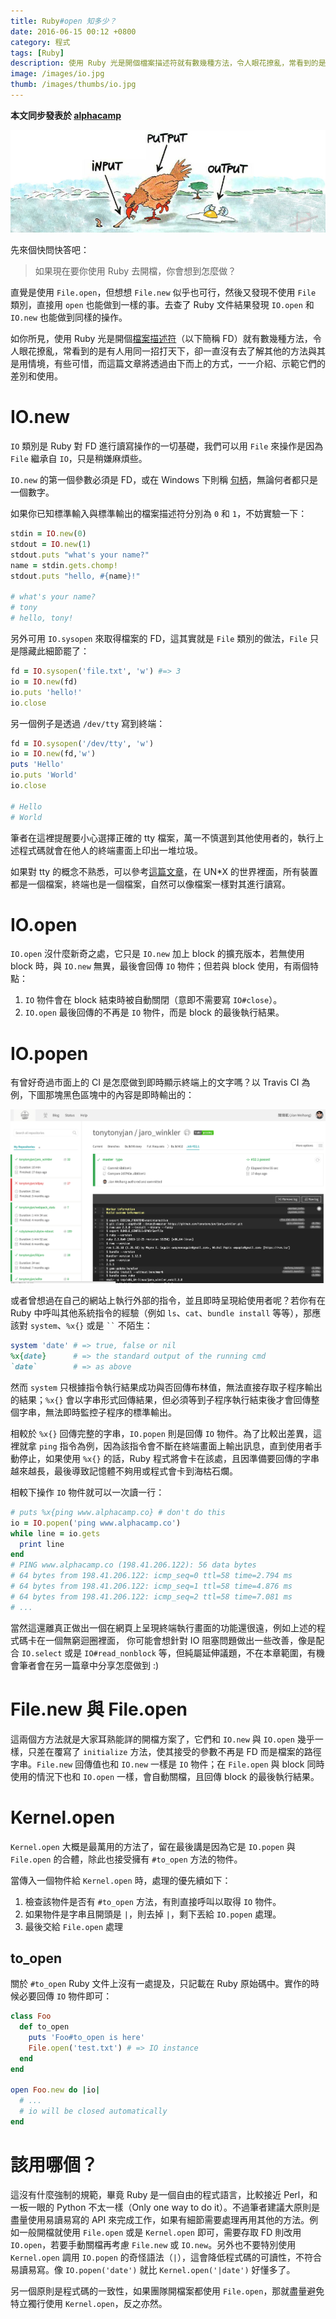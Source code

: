 ```yaml
---
title: Ruby#open 知多少？
date: 2016-06-15 00:12 +0800
category: 程式
tags: [Ruby]
description: 使用 Ruby 光是開個檔案描述符就有數幾種方法，令人眼花撩亂，常看到的是有人用同一招打天下，卻一直沒有去了解其他的方法與其是用情境，有些可惜，而這篇文章將透過由下而上的方式，一一介紹、示範它們的差別和使用。
image: /images/io.jpg
thumb: /images/thumbs/io.jpg
---
```


**本文同步發表於 [alphacamp](https://blog.alphacamp.co/2016/06/30/ruby-open/)**

![](/images/io.jpg)

先來個快問快答吧：

> 如果現在要你使用 Ruby 去開檔，你會想到怎麼做？

直覺是使用 `File.open`，但想想 `File.new` 似乎也可行，然後又發現不使用 `File` 類別，直接用 `open` 也能做到一樣的事。去查了 Ruby 文件結果發現 `IO.open` 和 `IO.new` 也能做到同樣的操作。

如你所見，使用 Ruby 光是開個[檔案描述符]（以下簡稱 FD）就有數幾種方法，令人眼花撩亂，常看到的是有人用同一招打天下，卻一直沒有去了解其他的方法與其是用情境，有些可惜，而這篇文章將透過由下而上的方式，一一介紹、示範它們的差別和使用。

# IO.new

`IO` 類別是 Ruby 對 FD 進行讀寫操作的一切基礎，我們可以用 `File` 來操作是因為 `File` 繼承自 `IO`，只是稍嫌麻煩些。

`IO.new` 的第一個參數必須是 FD，或在 Windows 下則稱 [句柄]，無論何者都只是一個數字。

如果你已知標準輸入與標準輸出的檔案描述符分別為 `0` 和 `1`，不妨實驗一下：

```ruby
stdin = IO.new(0)
stdout = IO.new(1)
stdout.puts "what's your name?"
name = stdin.gets.chomp!
stdout.puts "hello, #{name}!"

# what's your name?
# tony
# hello, tony!
```

另外可用 `IO.sysopen` 來取得檔案的 FD，這其實就是 `File` 類別的做法，`File` 只是隱藏此細節罷了：

```ruby
fd = IO.sysopen('file.txt', 'w') #=> 3
io = IO.new(fd)
io.puts 'hello!'
io.close
```

另一個例子是透過 `/dev/tty` 寫到終端：

```ruby
fd = IO.sysopen('/dev/tty', 'w')
io = IO.new(fd,'w')
puts 'Hello'
io.puts 'World'
io.close

# Hello
# World
```

筆者在這裡提醒要小心選擇正確的 tty 檔案，萬一不慎選到其他使用者的，執行上述程式碼就會在他人的終端畫面上印出一堆垃圾。

如果對 tty 的概念不熟悉，可以參考[這篇文章][tty]，在 UN*X 的世界裡面，所有裝置都是一個檔案，終端也是一個檔案，自然可以像檔案一樣對其進行讀寫。

# IO.open

`IO.open` 沒什麼新奇之處，它只是 `IO.new` 加上 block 的擴充版本，若無使用 block 時，與 `IO.new` 無異，最後會回傳 `IO` 物件；但若與 block 使用，有兩個特點：

1. `IO` 物件會在 block 結束時被自動關閉（意即不需要寫 `IO#close`）。
2. `IO.open` 最後回傳的不再是 `IO` 物件，而是 block 的最後執行結果。

# IO.popen

有曾好奇過市面上的 CI 是怎麼做到即時顯示終端上的文字嗎？以 Travis CI 為例，下圖那塊黑色區塊中的內容是即時輸出的：

![](/images/travis.png)

或者曾想過在自己的網站上執行外部的指令，並且即時呈現給使用者呢？若你有在 Ruby 中呼叫其他系統指令的經驗（例如 `ls`、`cat`、`bundle install` 等等），那應該對 `system`、`%x{}` 或是 ``` `` ``` 不陌生：

```ruby
system 'date' # => true, false or nil
%x{date}      # => the standard output of the running cmd
`date`        # => as above
```

然而 `system` 只根據指令執行結果成功與否回傳布林值，無法直接存取子程序輸出的結果；`%x{}` 會以字串形式回傳結果，但必須等到子程序執行結束後才會回傳整個字串，無法即時監控子程序的標準輸出。

相較於 `%x{}` 回傳完整的字串，`IO.popen` 則是回傳 `IO` 物件。為了比較出差異，這裡就拿 `ping` 指令為例，因為該指令會不斷在終端畫面上輸出訊息，直到使用者手動停止，如果使用 `%x{}` 的話，Ruby 程式將會卡在該處，且因準備要回傳的字串越來越長，最後導致記憶體不夠用或程式會卡到海枯石爛。

相較下操作 `IO` 物件就可以一次讀一行：

```ruby
# puts %x{ping www.alphacamp.co} # don't do this
io = IO.popen('ping www.alphacamp.co')
while line = io.gets
  print line
end
# PING www.alphacamp.co (198.41.206.122): 56 data bytes
# 64 bytes from 198.41.206.122: icmp_seq=0 ttl=58 time=2.794 ms
# 64 bytes from 198.41.206.122: icmp_seq=1 ttl=58 time=4.876 ms
# 64 bytes from 198.41.206.122: icmp_seq=2 ttl=58 time=7.081 ms
# ...
```

當然這還離真正做出一個在網頁上呈現終端執行畫面的功能還很遠，例如上述的程式碼卡在一個無窮迴圈裡面，
你可能會想針對 IO 阻塞問題做出一些改善，像是配合 `IO.select` 或是 `IO#read_nonblock` 等，但純屬延伸議題，不在本章範圍，有機會筆者會在另一篇章中分享怎麼做到 :)

# File.new 與 File.open

這兩個方方法就是大家耳熟能詳的開檔方案了，它們和 `IO.new` 與 `IO.open` 幾乎一樣，只差在覆寫了 `initialize` 方法，使其接受的參數不再是 FD 而是檔案的路徑字串。`File.new` 回傳值也和 `IO.new` 一樣是 `IO` 物件；在 `File.open` 與 block 同時使用的情況下也和 `IO.open` 一樣，會自動關檔，且回傳 block 的最後執行結果。

# Kernel.open

`Kernel.open` 大概是最萬用的方法了，留在最後講是因為它是 `IO.popen` 與 `File.open` 的合體，除此也接受擁有 `#to_open` 方法的物件。

當傳入一個物件給 `Kernel.open` 時，處理的優先續如下：

1. 檢查該物件是否有 `#to_open` 方法，有則直接呼叫以取得 `IO` 物件。
2. 如果物件是字串且開頭是 `|`，則去掉 `|`，剩下丟給 `IO.popen` 處理。
3. 最後交給 `File.open` 處理

## to_open

關於 `#to_open` Ruby 文件上沒有一處提及，只記載在 Ruby 原始碼中。實作的時候必要回傳 `IO` 物件即可：

```ruby
class Foo
  def to_open
    puts 'Foo#to_open is here'
    File.open('test.txt') # => IO instance
  end
end

open Foo.new do |io|
  # ...
  # io will be closed automatically
end
```

# 該用哪個？

這沒有什麼強制的規範，畢竟 Ruby 是一個自由的程式語言，比較接近 Perl，和一板一眼的 Python 不太一樣（Only one way to do it）。不過筆者建議大原則是盡量使用易讀易寫的 API 來完成工作，如果有細節需要處理再用其他的方法。例如一般開檔就使用 `File.open` 或是 `Kernel.open` 即可，需要存取 FD 則改用 `IO.open`，若要手動關檔再考慮 `File.new` 或 `IO.new`。另外也不要特別使用 `Kernel.open` 調用 `IO.popen` 的奇怪語法（`|`），這會降低程式碼的可讀性，不符合易讀易寫。像 `IO.popen('date')` 就比 `Kernel.open('|date')` 好懂多了。

另一個原則是程式碼的一致性，如果團隊開檔案都使用 `File.open`，那就盡量避免特立獨行使用 `Kernel.open`，反之亦然。

[檔案描述符]: https://zh.wikipedia.org/zh-tw/%E6%96%87%E4%BB%B6%E6%8F%8F%E8%BF%B0%E7%AC%A6
[句柄]: https://zh.wikipedia.org/zh-hant/%E5%8F%A5%E6%9F%84
[tty]: http://tldp.org/HOWTO/Text-Terminal-HOWTO-7.html
